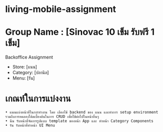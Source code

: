 # living-mobile-assignment
# Group Name : [Sinovac 10 เข็ม รับฟรี 1 เข็ม]
Backoffice Assignment
- Store: [แนน]
- Category: [ปลานิล]
- Menu: [รัน]
# เกณท์ในการแบ่งงาน
	• แนนแบ่งหน้าที่ในการทำงาน โดย เลือกใช้ backend ของ แนน และทำการ setup environment รวมถึงการทดลองโค้ดเบื้องต้นในการ CRUD เพื่อใช้ต่อไปในหน้าอื่นๆ
	• นีน รับหน้าที่จัดการรูปแบบ template ของหน้า App และ ทำหน้า Category Components 
	• รัน รับหน้าที่ทำหน้า UI Menu 

